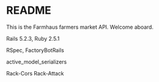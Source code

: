 # README

This is the Farmhaus farmers market API. Welcome aboard.

Rails 5.2.3, Ruby 2.5.1

RSpec, FactoryBotRails

active_model_serializers

Rack-Cors
Rack-Attack